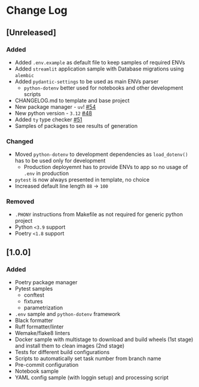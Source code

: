 # Change Log

## [Unreleased]

### Added

- Added `.env.example` as default file to keep samples of required ENVs
- Added `streamlit` application sample with Database migrations using `alembic`
- Added `pydantic-settings` to be used as main ENVs parser
    - `python-dotenv` better used for notebooks and other development scripts
- CHANGELOG.md to template and base project
- New package manager - `uv`! [#54](https://github.com/KaiL4eK/pyproject-cookiecutter/issues/54)
- New python version - `3.12` [#48](https://github.com/KaiL4eK/pyproject-cookiecutter/issues/48)
- Added `ty` type checker [#51](https://github.com/KaiL4eK/pyproject-cookiecutter/issues/51)
- Samples of packages to see results of generation

### Changed

- Moved `python-dotenv` to development dependencies as `load_dotenv()` has to be used only for development
    - Production deployemnt has to provide ENVs to app so no usage of `.env` in production
- `pytest` is now always presented in template, no choice
- Increased default line length `88` -> `100`

### Removed

- `.PHONY` instructions from Makefile as not required for generic python project
- Python `<3.9` support
- Poetry `<1.8` support

## [1.0.0]

### Added

- Poetry package manager
- Pytest samples
    - conftest
    - fixtures
    - parametrization
- `.env` sample and `python-dotenv` framework
- Black formatter
- Ruff formatter/linter
- Wemake/flake8 linters
- Docker sample with multistage to download and build wheels (1st stage) and install them to clean images (2nd stage)
- Tests for different build configurations
- Scripts to automatically set task number from branch name
- Pre-commit configuration
- Notebook sample
- YAML config sample (with loggin setup) and processing script
